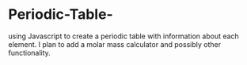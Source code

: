 # Periodic-Table-

using Javascript to create a periodic table with information about each element. I plan to add a molar mass calculator and possibly other functionality.
